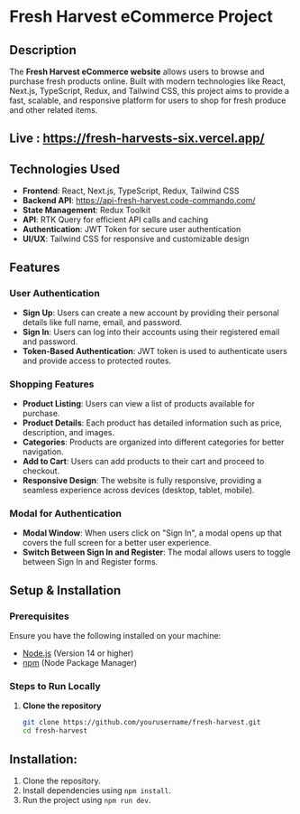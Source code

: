 # Fresh Harvest eCommerce Project
## Description



The **Fresh Harvest eCommerce website** allows users to browse and purchase fresh products online. Built with modern technologies like React, Next.js, TypeScript, Redux, and Tailwind CSS, this project aims to provide a fast, scalable, and responsive platform for users to shop for fresh produce and other related items.

## Live : https://fresh-harvests-six.vercel.app/


## Technologies Used

- **Frontend**: React, Next.js, TypeScript, Redux, Tailwind CSS
- **Backend API**: https://api-fresh-harvest.code-commando.com/
- **State Management**: Redux Toolkit
- **API**: RTK Query for efficient API calls and caching
- **Authentication**: JWT Token for secure user authentication
- **UI/UX**: Tailwind CSS for responsive and customizable design

## Features

### User Authentication
- **Sign Up**: Users can create a new account by providing their personal details like full name, email, and password.
- **Sign In**: Users can log into their accounts using their registered email and password.
- **Token-Based Authentication**: JWT token is used to authenticate users and provide access to protected routes.

### Shopping Features
- **Product Listing**: Users can view a list of products available for purchase.
- **Product Details**: Each product has detailed information such as price, description, and images.
- **Categories**: Products are organized into different categories for better navigation.
- **Add to Cart**: Users can add products to their cart and proceed to checkout.
- **Responsive Design**: The website is fully responsive, providing a seamless experience across devices (desktop, tablet, mobile).

### Modal for Authentication
- **Modal Window**: When users click on "Sign In", a modal opens up that covers the full screen for a better user experience.
- **Switch Between Sign In and Register**: The modal allows users to toggle between Sign In and Register forms.

## Setup & Installation

### Prerequisites

Ensure you have the following installed on your machine:

- [Node.js](https://nodejs.org/) (Version 14 or higher)
- [npm](https://www.npmjs.com/) (Node Package Manager)

### Steps to Run Locally

1. **Clone the repository**

   ```bash
   git clone https://github.com/yourusername/fresh-harvest.git
   cd fresh-harvest


## Installation:

1. Clone the repository.
2. Install dependencies using `npm install`.
3. Run the project using `npm run dev`.
